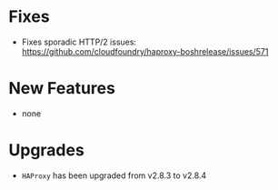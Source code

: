 # Fixes
- Fixes sporadic HTTP/2 issues: https://github.com/cloudfoundry/haproxy-boshrelease/issues/571

# New Features
- none

# Upgrades
- `HAProxy` has been upgraded from v2.8.3 to v2.8.4
